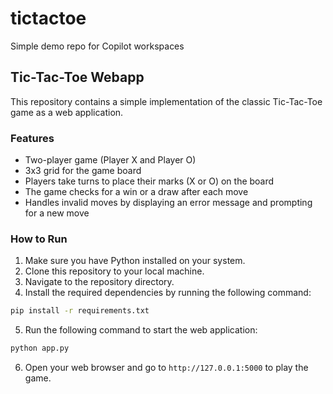 # tictactoe
Simple demo repo for Copilot workspaces

## Tic-Tac-Toe Webapp

This repository contains a simple implementation of the classic Tic-Tac-Toe game as a web application.

### Features

- Two-player game (Player X and Player O)
- 3x3 grid for the game board
- Players take turns to place their marks (X or O) on the board
- The game checks for a win or a draw after each move
- Handles invalid moves by displaying an error message and prompting for a new move

### How to Run

1. Make sure you have Python installed on your system.
2. Clone this repository to your local machine.
3. Navigate to the repository directory.
4. Install the required dependencies by running the following command:

```bash
pip install -r requirements.txt
```

5. Run the following command to start the web application:

```bash
python app.py
```

6. Open your web browser and go to `http://127.0.0.1:5000` to play the game.
